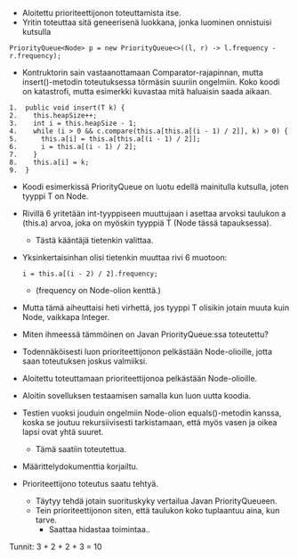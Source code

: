 * Aloitettu prioriteettijonon toteuttamista itse.
* Yritin toteuttaa sitä geneerisenä luokkana, jonka luominen onnistuisi kutsulla
```
PriorityQueue<Node> p = new PriorityQueue<>((l, r) -> l.frequency - r.frequency);
```
* Kontruktorin sain vastaanottamaan Comparator-rajapinnan, mutta insert()-metodin toteutuksessa törmäsin suuriin ongelmiin. Koko koodi on katastrofi, mutta esimerkki kuvastaa mitä haluaisin saada aikaan.
```
1.  public void insert(T k) {
2.    this.heapSize++;
3.    int i = this.heapSize - 1;
4.    while (i > 0 && c.compare(this.a[this.a[(i - 1) / 2]], k) > 0) {
5.      this.a[i] = this.a[this.a[(i - 1) / 2]];
6.      i = this.a[(i - 1) / 2];
7.    }
8.    this.a[i] = k;
9.  }
```

* Koodi esimerkissä PriorityQueue on luotu edellä mainitulla kutsulla, joten tyyppi T on Node.
* Rivillä 6 yritetään int-tyyppiseen muuttujaan i asettaa arvoksi taulukon a (this.a) arvoa, joka on myöskin tyyppiä T (Node tässä tapauksessa).
  * Tästä kääntäjä tietenkin valittaa.
* Yksinkertaisinhan olisi tietenkin muuttaa rivi 6 muotoon:
  ```
  i = this.a[(i - 2) / 2].frequency;
  ```
  * (frequency on Node-olion kenttä.)
* Mutta tämä aiheuttaisi heti virhettä, jos tyyppi T olisikin jotain muuta kuin Node, vaikkapa Integer.
* Miten ihmeessä tämmöinen on Javan PriorityQueue:ssa toteutettu?


* Todennäköisesti luon prioriteettijonon pelkästään Node-olioille, jotta saan toteutuksen joskus valmiiksi.

* Aloitettu toteuttamaan prioriteettijonoa pelkästään Node-olioille.

* Aloitin sovelluksen testaamisen samalla kun luon uutta koodia.

* Testien vuoksi jouduin ongelmiin Node-olion equals()-metodin kanssa, koska se joutuu rekursiivisesti tarkistamaan, että myös vasen ja oikea lapsi ovat yhtä suuret.
  * Tämä saatiin toteutettua.

* Määrittelydokumenttia korjailtu.

* Prioriteettijono toteutus saatu tehtyä.
  * Täytyy tehdä jotain suorituskyky vertailua Javan PriorityQueueen.
  * Tein prioriteettijonon siten, että taulukon koko tuplaantuu aina, kun tarve.
    * Saattaa hidastaa toimintaa..

Tunnit: 3 + 2 + 2 + 3 = 10